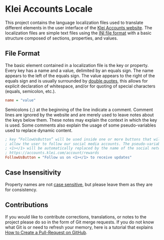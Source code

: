 # Klei Accounts Locale

This project contains the language localization files used to translate different elements in the user interface of the [Klei Accounts website](https://accounts.klei.com/). The localization files are simple text files using the [INI file format](https://en.wikipedia.org/wiki/INI_file) with a basic structure composed of sections, properties, and values.

## File Format

The basic element contained in a localization file is the key or property. Every key has a name and a value, delimited by an equals sign. The name appears to the left of the equals sign. The value appears to the right of the equals sign and is usually surrounded by [double quotes](https://en.wikipedia.org/wiki/Quotation_mark), this allows for explicit declaration of whitespace, and/or for quoting of special characters (equals, semicolon, etc.).

```ini
name = "value"
```

Semicolons (`;`) at the beginning of the line indicate a comment. Comment lines are ignored by the website and are merely used to leave notes about the keys below them. These notes may explain the context in which the key is used. Some comments also explain the usage of some pseudo-variables used to replace dynamic content.

```ini
; key “FollowUsButton” will be used inside one or more buttons that will
; allow the user to follow our social media accounts. The pseudo-variable
; <1></1> will be automatically replaced by the name of the social network.
; https://accounts.klei.com/account/rewards
FollowUsButton = "Follow us on <1></1> to receive updates"
```

## Case Insensitivity

Property names are not [case sensitive](https://en.wikipedia.org/wiki/Case_sensitive), but please leave them as they are for consistency.</small>

## Contributions

If you would like to contribute corrections, translations, or notes to the project please do so in the form of Git merge requests. If you do not know what Git is or need to refresh your memory, here is a tutorial that explains [How to Create a Pull-Request on GitHub](https://help.github.com/en/articles/creating-a-pull-request).
